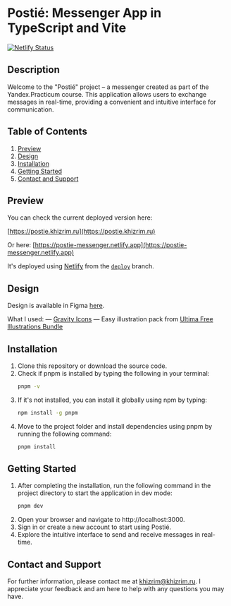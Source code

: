 # Postié: Messenger App in TypeScript and Vite
[![Netlify Status](https://api.netlify.com/api/v1/badges/caa0fd93-89b7-45bd-9dd6-21e954bed05f/deploy-status)](https://app.netlify.com/sites/postie-messenger/deploys)

## Description

Welcome to the "Postié" project – a messenger created as part of the Yandex.Practicum course. This application allows
users to exchange messages in real-time, providing a convenient and intuitive interface for communication.


## Table of Contents

1. [Preview](#preview)
2. [Design](#design)
3. [Installation](#installation)
4. [Getting Started](#getting-started)
5. [Contact and Support](#contact-and-support)

## Preview

You can check the current deployed version here:

[https://postie.khizrim.ru](https://postie.khizrim.ru)

Or here:
[https://postie-messenger.netlify.app](https://postie-messenger.netlify.app)

It's deployed using [Netlify](https://www.netlify.com) from the [`deploy`](https://github.com/khizrim/postie/tree/deploy) branch.

## Design

Design is available in Figma [here](https://www.figma.com/file/zY19U0ZsjN22U7jp6JbLc0/Postie-%7C-Pages?type=design&t=YByCR6fDA28VvzmX-6).

What I used:
— [Gravity Icons](https://www.figma.com/file/A90POkEH3t2HQPhBUWfYnf/Gravity-UI-Icons-(Community)?type=design&t=YByCR6fDA28VvzmX-6)
— Easy illustration pack from [Ultima Free Illustrations Bundle](https://www.figma.com/file/BCikNseyJW0b8XGgbI5YDE/Ultima-Free-Illustrations-Bundle-(Community)?type=design&t=YByCR6fDA28VvzmX-6)

## Installation

1. Clone this repository or download the source code.
2. Check if pnpm is installed by typing the following in your terminal:
   ```bash
   pnpm -v
   ```
3. If it's not installed, you can install it globally using npm by typing:
   ```bash
   npm install -g pnpm
   ```
4. Move to the project folder and install dependencies using pnpm by running the following command:
   ```bash
   pnpm install
   ```

## Getting Started

1. After completing the installation, run the following command in the project directory to start the application in dev mode:
   ```bash
   pnpm dev
   ```
2. Open your browser and navigate to http://localhost:3000.
3. Sign in or create a new account to start using Postié.
4. Explore the intuitive interface to send and receive messages in real-time.

## Contact and Support

For further information, please contact me at [khizrim@khizrim.ru](mailto:khizrim@khizrim.ru). I appreciate your feedback and am here to help with any questions you may have.
